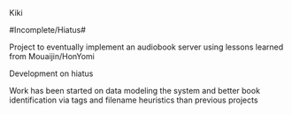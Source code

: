Kiki

#Incomplete/Hiatus#

Project to eventually implement an audiobook server using lessons learned from Mouaijin/HonYomi

Development on hiatus

Work has been started on data modeling the system and better book identification via tags and filename heuristics than previous projects
